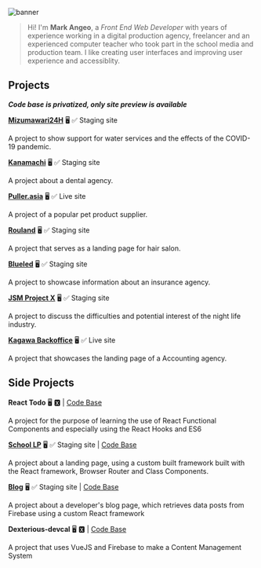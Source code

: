 ![banner](https://user-images.githubusercontent.com/6682514/132101800-fb67a74d-3bdc-4d8d-9bcb-c9ee8b78cba4.jpg)

> Hi! I'm **Mark Angeo**, a *Front End Web Developer* with years of experience working in a digital production agency, freelancer and an experienced computer teacher who took part in the school media and production team. I like creating user interfaces and improving user experience and accessiblity.

<!--
❤️ Watch all types of dramas and anime

▶️ FPS Games

🕵 Problems & Solutions
-->

## Projects ##
***Code base is privatized, only site preview is available***

**[Mizumawari24H](http://selfish-bat.surge.sh/)** 🖥 ✅  Staging site

A project to show support for water services and the effects of the COVID-19 pandemic.

**[Kanamachi](https://private-stranger.surge.sh/)** 🖥 ✅  Staging site

A project about a dental agency.

**[Puller.asia](https://puller.asia/)** 🖥 ✅  Live site

A project of a popular pet product supplier.

**[Rouland](https://distinct-mountain.surge.sh/)** 🖥 ✅  Staging site

A project that serves as a landing page for hair salon.

**[Blueled](https://fortunate-wind.surge.sh/)** 🖥 ✅  Staging site

A project to showcase information about an insurance agency.

**[JSM Project X](https://distinct-mountain.surge.sh/)** 🖥 ✅  Staging site

A project to discuss the difficulties and potential interest of the night life industry.

**[Kagawa Backoffice](http://backoffice-kagawa.net/)** 🖥 ✅  Live site

A project that showcases the landing page of a Accounting agency.

## Side Projects ##

**React Todo** 🖥 🆇 | [Code Base](https://github.com/MarkCalderon/react-todo)

A project for the purpose of learning the use of React Functional Components and especially using the React Hooks and ES6

**[School LP](http://beautiful-passenger.surge.sh/)** 🖥 ✅  Staging site | [Code Base](https://github.com/MarkCalderon/school_lp)

A project about a landing page, using a custom built framework built with the React framework, Browser Router and Class Components.

**[Blog](https://devcalderon.surge.sh)** 🖥 ✅  Staging site | [Code Base](https://github.com/MarkCalderon/blog_calderon)

A project about a developer's blog page, which retrieves data posts from Firebase using a custom React framework

**Dexterious-devcal** 🖥 🆇 | [Code Base](https://github.com/MarkCalderon/dexterous-devcal)

A project that uses VueJS and Firebase to make a Content Management System 

<!--
**MarkCalderon/markcalderon** is a ✨ _special_ ✨ repository because its `README.md` (this file) appears on your GitHub profile.

Here are some ideas to get you started:

- 🔭 I’m currently working on ...
- 🌱 I’m currently learning ...
- 👯 I’m looking to collaborate on ...
- 🤔 I’m looking for help with ...
- 💬 Ask me about ...
- 📫 How to reach me: ...
- 😄 Pronouns: ...
- ⚡ Fun fact: ...
-->
